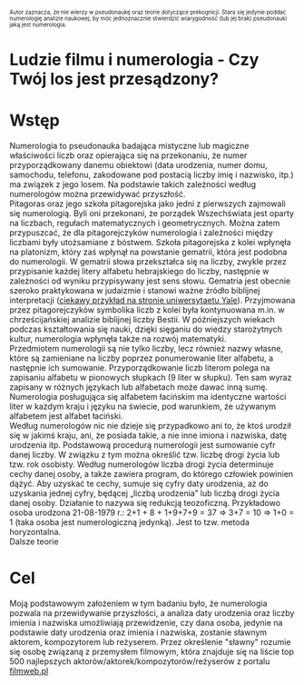 <sub><sup>Autor zaznacza, że nie wierzy w pseudonaukę oraz teorie dotyczące prekognicji. Stara się jedynie poddać numerologię analizie naukowej, by móc jednoznacznie stwierdzić wiarygodność (lub jej brak) pseudonauki jaką jest numerologia.</sup></sub>
# Ludzie filmu i numerologia - Czy Twój los jest przesądzony?

# Wstęp
Numerologia to pseudonauka badająca mistyczne lub magiczne właściwości liczb oraz opierająca się na przekonaniu, że numer przyporządkowany danemu obiektowi (data urodzenia, numer domu, samochodu, telefonu, zakodowane pod postacią liczby imię i nazwisko, itp.) ma związek z jego losem. Na podstawie takich zależności według numerologów można przewidywać przyszłość.</br>
Pitagoras oraz jego szkoła pitagorejska jako jedni z pierwszych zajmowali się numerologią. Byli oni przekonani, że porządek Wszechświata jest oparty na liczbach, regułach matematycznych i geometrycznych. Można zatem przypuszcać, że dla pitagorejczyków numerologia i zależności między liczbami były utożsamiane z bóstwem. Szkoła pitagorejska z kolei wpłynęła na platonizm, który zaś wpłynął na powstanie gematrii, która jest podobna do numerologii. W gematrii słowa przekształca się na liczby, zwykle przez przypisanie każdej litery alfabetu hebrajskiego do liczby, następnie w zależności od wyniku przypisywany jest sens słowu. Gematria jest obecnie szeroko praktykowana w judaizmie i stanowi ważne źródło biblijnej interpretacji ([ciekawy przykład na stronie uniwersytaetu Yale](https://web.library.yale.edu/cataloging/hebraica/about-gematria#:~:text=Gematria%20is%20a%20Jewish%20form,ten%20from%2020%20to%2090.)). Przyjmowana przez pitagorejczyków symbolika liczb z kolei była kontynuowana m.in. w chrześcijańskiej analizie biblijnej liczby Bestii. W późniejszych wiekach podczas kształtowania się nauki, dzięki sięganiu do wiedzy starożytnych kultur, numerologia wpłynęła także na rozwój matematyki.</br>
Przedmiotem numerologii są nie tylko liczby, lecz również nazwy własne, które są zamieniane na liczby poprzez ponumerowanie liter alfabetu, a następnie ich sumowanie. Przyporządkowanie liczb literom polega na zapisaniu alfabetu w pionowych słupkach (9 liter w słupku). Ten sam wyraz zapisany w różnych językach lub alfabetach może dawać inną sumę. Numerologia posługująca się alfabetem łacińskim ma identyczne wartości liter w każdym kraju i języku na świecie, pod warunkiem, że używanym alfabetem jest alfabet łaciński.</br>
Według numerologów nic nie dzieje się przypadkowo ani to, że ktoś urodził się w jakimś kraju, ani, że posiada takie, a nie inne imiona i nazwiska, datę urodzenia itp. Podstawową procedurą numerologii jest sumowanie cyfr danej liczby. W związku z tym można określić tzw. liczbę drogi życia lub tzw. rok osobisty. Według numerologów liczba drogi życia determinuje cechy danej osoby, a także zawiera program, do którego człowiek powinien dążyć. Aby uzyskać te cechy, sumuje się cyfry daty urodzenia, aż do uzyskania jednej cyfry, będącej „liczbą urodzenia” lub liczbą drogi życia danej osoby. Działanie to nazywa się redukcją teozoficzną. Przykładowo osoba urodzona 21-08-1979 r.: 2+1 + 8 + 1+9+7+9 = 37 ⇒ 3+7 = 10 ⇒ 1+0 = 1 (taka osoba jest numerologiczną jedynką). Jest to tzw. metoda horyzontalna.</br>
Dalsze teorie 
# Cel
Moją podstawowym założeniem w tym badaniu było, że numerologia pozwala na przewidywanie przyszłości, a analiza daty urodzenia oraz liczby imienia i nazwiska umożliwiają przewidzenie, czy dana osoba, jedynie na podstawie daty urodzenia oraz imienia i nazwiska, zostanie sławnym aktorem, kompozytorem lub reżyserem. Przez określenie "sławny" rozumie się osobę związaną z przemysłem filmowym, która znajduje się na liście top 500 najlepszych aktorów/aktorek/kompozytorów/reżyserów z portalu [filmweb.pl](https://www.filmweb.pl/) 
